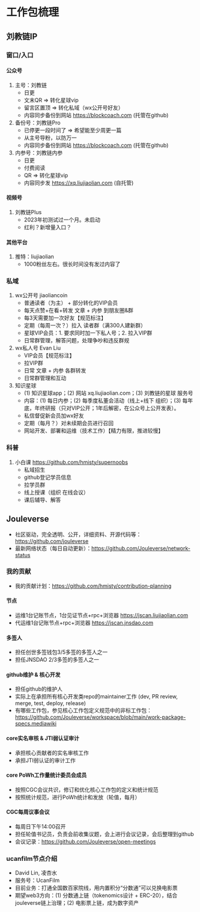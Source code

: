 # 工作包梳理

## 刘教链IP

### 窗口/入口

#### 公众号

1. 主号：刘教链
    - 日更
    - 文末QR => 转化星球vip
    - 留言区置顶 => 转化私域（wx公开号好友）
    - 内容同步备份到网站 https://blockcoach.com (托管在github)
2. 备份号：刘教链Pro
    - 已停更一段时间了 => 希望能至少周更一篇
    - 从主号导粉，以防万一
    - 内容同步备份到网站 https://blockcoach.com (托管在github)
3. 内参号：刘教链内参
    - 日更
    - 付费阅读
    - QR => 转化星球vip
    - 内容同步发 https://xq.liujiaolian.com (自托管)

#### 视频号

1. 刘教链Plus
    - 2023年初测试过一个月。未启动
    - 红利？新增量入口？

#### 其他平台

1. 推特：liujiaolian
    - 1000粉丝左右。很长时间没有发过内容了

### 私域

1. wx公开号 jiaoliancoin
    - 普通读者（为主） + 部分转化的VIP会员
    - 每天点赞+在看+转发 文章 + 内参 到朋友圈&群
    - 每3天需要加一次好友【规范标注】
    - 定期（每周一次？）拉入 读者群（满300人建新群）
    - 星球VIP会员：1. 要求同时加一下私人号；2. 拉入VIP群
    - 日常群管理，解答问题，处理争吵和违反群规
2. wx私人号 Evan Liu
    - VIP会员【规范标注】
    - 拉VIP群
    - 日常 文章 + 内参 各群转发
    - 日常群管理和互动
3. 知识星球
    - (1) 知识星球app；(2) 网站 xq.liujiaolian.com；(3) 刘教链的星球 服务号
    - 内容：(1) 每日内参；(2) 每季度私董会活动（线上+线下 组织）；(3) 每年底，年终研报（只对VIP公开；1年后解密，在公众号上公开发表）。
    - 私信督促新会员加wx好友
    - 定期（每月？）对未续期会员进行召回
    - 网站开发、部署和运维（技术工作）【精力有限，推进较慢】

### 科普

1. 小白课 https://github.com/hmisty/supernoobs
    - 私域招生
    - github登记学员信息
    - 拉学员群
    - 线上授课（组织 在线会议）
    - 课后辅导、解答

## Jouleverse

- 社区驱动，完全透明、公开，详细资料、开源代码等：https://github.com/jouleverse
- 最新网络状态（每日自动更新）：https://github.com/Jouleverse/network-status

### 我的贡献

- 我的贡献计划：https://github.com/hmisty/contribution-planning

#### 节点

- 运维1台记账节点，1台见证节点+rpc+浏览器 https://jscan.liujiaolian.com 
- 代运维1台记账节点+rpc+浏览器 https://jscan.jnsdao.com

#### 多签人

- 担任创世多签钱包3/5多签的多签人之一
- 担任JNSDAO 2/3多签的多签人之一

#### github维护 & 核心开发

- 担任github的维护人
- 实际上在承担所有核心开发类repo的maintainer工作 (dev, PR review, merge, test, deploy, release)
- 有哪些工作包，参见核心工作包定义规范中的非标工作包：https://github.com/Jouleverse/workspace/blob/main/work-package-specs.mediawiki

#### core实名审核 & JTI弱认证审计

- 承担核心贡献者的实名审核工作
- 承担JTI弱认证的审计工作

#### core PoWh工作量统计委员会成员

- 按照CGC会议共识，修订和优化核心工作包的定义和统计规范
- 按照统计规范，进行PoWh统计和发放（轮值，每月）

#### CGC每周议事会议

- 每周日下午14:00召开
- 担任轮值书记员，负责会前收集议题，会上进行会议记录，会后整理到github
- 会议记录：https://github.com/Jouleverse/open-meetings

### ucanfilm节点介绍

- David Lin, 凌杏水
- 服务号：UcanFilm
- 目前业务：打通全国数百家院线，用内置积分“分数通”可以兑换电影票
- 期望web3方向：(1) 分数通上链（tokenomics设计 + ERC-20），结合jouleverse链上治理；(2) 电影票上链，成为数字资产

